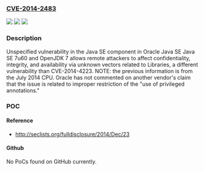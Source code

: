 ### [CVE-2014-2483](https://cve.mitre.org/cgi-bin/cvename.cgi?name=CVE-2014-2483)
![](https://img.shields.io/static/v1?label=Product&message=n%2Fa&color=blue)
![](https://img.shields.io/static/v1?label=Version&message=n%2Fa&color=blue)
![](https://img.shields.io/static/v1?label=Vulnerability&message=n%2Fa&color=brighgreen)

### Description

Unspecified vulnerability in the Java SE component in Oracle Java SE Java SE 7u60 and OpenJDK 7 allows remote attackers to affect confidentiality, integrity, and availability via unknown vectors related to Libraries, a different vulnerability than CVE-2014-4223. NOTE: the previous information is from the July 2014 CPU. Oracle has not commented on another vendor's claim that the issue is related to improper restriction of the "use of privileged annotations."

### POC

#### Reference
- http://seclists.org/fulldisclosure/2014/Dec/23

#### Github
No PoCs found on GitHub currently.

